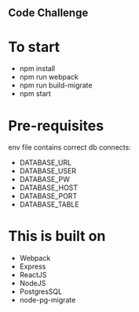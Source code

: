 ## Code Challenge

# To start

- npm install
- npm run webpack
- npm run build-migrate
- npm start

# Pre-requisites

env file contains correct db connects:
* DATABASE_URL
* DATABASE_USER
* DATABASE_PW
* DATABASE_HOST
* DATABASE_PORT
* DATABASE_TABLE

# This is built on
- Webpack
- Express
- ReactJS
- NodeJS
- PostgresSQL
- node-pg-migrate



